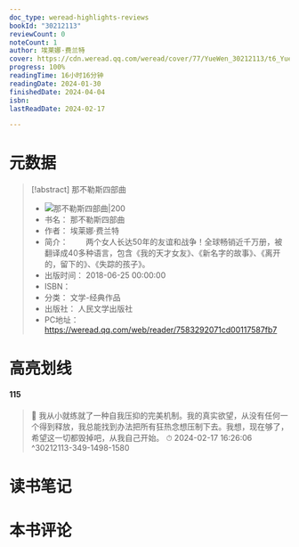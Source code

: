 ```yaml
---
doc_type: weread-highlights-reviews
bookId: "30212113"
reviewCount: 0
noteCount: 1
author: 埃莱娜·费兰特
cover: https://cdn.weread.qq.com/weread/cover/77/YueWen_30212113/t6_YueWen_30212113.jpg
progress: 100%
readingTime: 16小时16分钟
readingDate: 2024-01-30
finishedDate: 2024-04-04
isbn: 
lastReadDate: 2024-02-17

---
```

# 元数据
> [!abstract] 那不勒斯四部曲
> - ![ 那不勒斯四部曲|200](https://cdn.weread.qq.com/weread/cover/77/YueWen_30212113/t6_YueWen_30212113.jpg)
> - 书名： 那不勒斯四部曲
> - 作者： 埃莱娜·费兰特
> - 简介： 　　两个女人长达50年的友谊和战争！全球畅销近千万册，被翻译成40多种语言，包含《我的天才女友》、《新名字的故事》、《离开的，留下的》、《失踪的孩子》。
> - 出版时间： 2018-06-25 00:00:00
> - ISBN： 
> - 分类： 文学-经典作品
> - 出版社： 人民文学出版社
> - PC地址：https://weread.qq.com/web/reader/7583292071cd00117587fb7

# 高亮划线

#### 115

> 📌 我从小就练就了一种自我压抑的完美机制。我的真实欲望，从没有任何一个得到释放，我总能找到办法把所有狂热念想压制下去。我想，现在够了，希望这一切都毁掉吧，从我自己开始。 
> ⏱ 2024-02-17 16:26:06 ^30212113-349-1498-1580

# 读书笔记

# 本书评论

